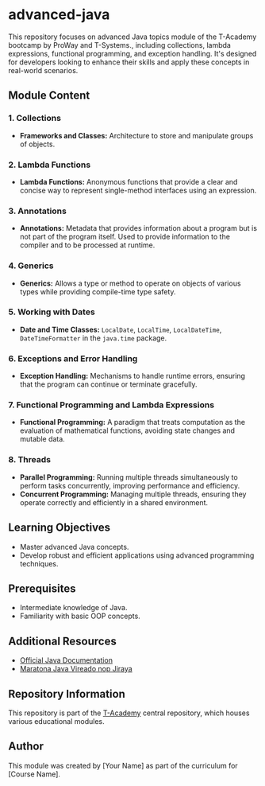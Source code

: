 # advanced-java
This repository focuses on advanced Java topics module of the T-Academy bootcamp by ProWay and T-Systems., including collections, lambda expressions, functional programming, and exception handling. It's designed for developers looking to enhance their skills and apply these concepts in real-world scenarios.

## Module Content
### 1. Collections
- **Frameworks and Classes:** Architecture to store and manipulate groups of objects.

### 2. Lambda Functions
- **Lambda Functions:** Anonymous functions that provide a clear and concise way to represent single-method interfaces using an expression.

### 3. Annotations
- **Annotations:** Metadata that provides information about a program but is not part of the program itself. Used to provide information to the compiler and to be processed at runtime.

### 4. Generics
- **Generics:** Allows a type or method to operate on objects of various types while providing compile-time type safety.

### 5. Working with Dates
- **Date and Time Classes:** `LocalDate`, `LocalTime`, `LocalDateTime`, `DateTimeFormatter` in the `java.time` package.

### 6. Exceptions and Error Handling
- **Exception Handling:** Mechanisms to handle runtime errors, ensuring that the program can continue or terminate gracefully.

### 7. Functional Programming and Lambda Expressions
- **Functional Programming:** A paradigm that treats computation as the evaluation of mathematical functions, avoiding state changes and mutable data.

### 8. Threads
- **Parallel Programming:** Running multiple threads simultaneously to perform tasks concurrently, improving performance and efficiency.
- **Concurrent Programming:** Managing multiple threads, ensuring they operate correctly and efficiently in a shared environment.

## Learning Objectives
- Master advanced Java concepts.
- Develop robust and efficient applications using advanced programming techniques.

## Prerequisites
- Intermediate knowledge of Java.
- Familiarity with basic OOP concepts.

## Additional Resources
- [Official Java Documentation](https://docs.oracle.com/javase/8/docs/api/)
- [Maratona Java Vireado nop Jiraya](https://www.youtube.com/playlist?list=PL62G310vn6nFIsOCC0H-C2infYgwm8SWW)

## Repository Information
This repository is part of the [T-Academy](https://github.com/your-username/T-Academy) central repository, which houses various educational modules.

## Author
This module was created by [Your Name] as part of the curriculum for [Course Name].
